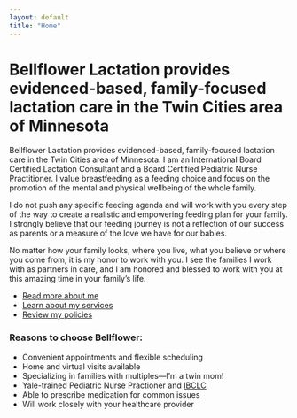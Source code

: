 ```yaml
---
layout: default
title: "Home"
---
```


# Bellflower Lactation provides evidenced-based, family-focused lactation care in the Twin Cities area of Minnesota

Bellflower Lactation provides evidenced-based, family-focused lactation care in the Twin Cities area of Minnesota.  I am an International Board Certified Lactation Consultant and a Board Certified Pediatric Nurse Practitioner. I value breastfeeding as a feeding choice and focus on the promotion of the mental and physical wellbeing of the whole family. 

I do not push any specific feeding agenda and will work with you every step of the way to create a realistic and empowering feeding plan for your family. I strongly believe that our feeding journey is not a reflection of our success as parents or a measure of the love we have for our babies.

No matter how your family looks, where you live, what you believe or where you come from, it is my honor to work with you. I see the families I work with as partners in care, and I am honored and blessed to work with you at this amazing time in your family’s life.

* [Read more about me](/about)
* [Learn about my services](/services)
* [Review my policies](/policies)

### Reasons to choose Bellflower:

* Convenient appointments and flexible scheduling
* Home and virtual visits available
* Specializing in families with multiples—I’m a twin mom!
* Yale-trained Pediatric Nurse Practioner and [IBCLC](https://iblce.org/about-iblce/)
* Able to prescribe medication for common issues
* Will work closely with your healthcare provider
